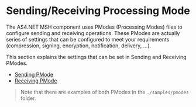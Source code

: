 # Sending/Receiving Processing Mode

The <span>AS4.NET</span> MSH component uses PModes (Processing Modes) files to configure sending and receiving operations.
These PModes are actually series of settings that can be configured to meet your requirements (compression, signing, encryption, notification, delivery, ...).

This section explains the settings that can be set in Sending and Receiving PModes.

- [Sending PMode](sending-pmode.md)
- [Receiving PMode](receiving-pmode.md)

> Note that there are examples of both PModes in the `./samples/pmodes` folder.
